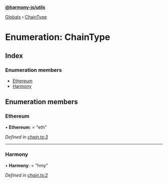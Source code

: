 **[@harmony-js/utils](../README.md)**

[Globals](../README.md) › [ChainType](chaintype.md)

# Enumeration: ChainType

## Index

### Enumeration members

* [Ethereum](chaintype.md#ethereum)
* [Harmony](chaintype.md#harmony)

## Enumeration members

###  Ethereum

• **Ethereum**: = "eth"

*Defined in [chain.ts:3](https://github.com/FireStack-Lab/Harmony-sdk-core/blob/517232c/packages/harmony-utils/src/chain.ts#L3)*

___

###  Harmony

• **Harmony**: = "hmy"

*Defined in [chain.ts:2](https://github.com/FireStack-Lab/Harmony-sdk-core/blob/517232c/packages/harmony-utils/src/chain.ts#L2)*